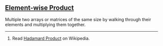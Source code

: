 ## [Element-wise Product](#element_wise_product)

Multiple two arrays or matrices of the same size by walking through their elements and multiplying them together.

---

1. Read [Hadamard Product](https://en.wikipedia.org/wiki/Hadamard_product_(matrices)) on Wikipedia.
